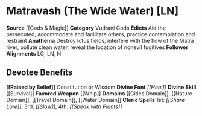 ﻿---
ability:
- Constitution
- Wisdom
ability_boost:
- Constitution
- Wisdom
alignment: LN
deity:
- '[[DATABASE/deity/Matravash|Matravash]]'
deity_category: Vudrani Gods
divine_font: Heal
domain:
- '[[DATABASE/domain/Cities Domain|Cities]]'
- '[[DATABASE/domain/Nature Domain|Nature]]'
- '[[DATABASE/domain/Travel Domain|Travel]]'
- '[[DATABASE/domain/Water Domain|Water]]'
favored_weapon: '[[DATABASE/weapon/Whip|Whip]]'
follower_alignment:
- LG
- LN
- N
id: '193'
name: Matravash
rarity: Common
skill:
- '[[DATABASE/skill/Survival|Survival]]'
source: '[[DATABASE/source/Gods & Magic|Gods & Magic]]'
trait: null
type: Deity

---
# Matravash (The Wide Water) [LN]

**Source** [[Gods & Magic]] 
**Category** Vudrani Gods
**Edicts** Aid the persecuted, accommodate and facilitate others, practice contemplation and restraint
**Anathema** Destroy lotus fields, interfere with the flow of the Matra river, pollute clean water, reveal the location of nonevil fugitives
**Follower Alignments** LG, LN, N

## Devotee Benefits

**[[Raised by Belief]]** Constitution or Wisdom
**Divine Font** _[[Heal]]_
**Divine Skill** [[Survival]]
**Favored Weapon** [[Whip]]
**Domains** [[Cities Domain]], [[Nature Domain]], [[Travel Domain]], [[Water Domain]]
**Cleric Spells** 1st: _[[Share Lore]]_, 3rd: _[[Slow]]_, 4th: _[[Speak with Plants]]_
